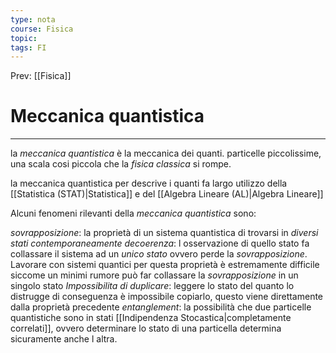 ```yaml
---
type: nota
course: Fisica
topic: 
tags: FI
---
```


Prev: [[Fisica]]

# Meccanica quantistica
---
la _meccanica quantistica_ è la meccanica dei quanti. particelle piccolissime, una scala cosi piccola che la _fisica classica_ si rompe.

la meccanica quantistica per descrive i quanti fa largo utilizzo della [[Statistica (STAT)|Statistica]] e del [[Algebra Lineare (AL)|Algebra Lineare]]

Alcuni fenomeni rilevanti della _meccanica quantistica_ sono:

_sovrapposizione_:
	la proprietà di un sistema quantistica di trovarsi in _diversi stati contemporaneamente_ 
_decoerenza_:
	l osservazione di quello stato fa collassare il sistema ad un _unico stato_ ovvero perde la _sovrapposizione_. Lavorare con sistemi quantici per questa proprietà è estremamente difficile siccome un minimi rumore può far collassare la _sovrapposizione_ in un singolo stato
_Impossibilita di duplicare_:
	leggere lo stato del quanto lo distrugge di conseguenza è impossibile copiarlo, questo viene direttamente dalla proprietà precedente
_entanglement_:
	la possibilità che due particelle quantistiche sono in stati [[Indipendenza Stocastica|completamente correlati]], ovvero determinare lo stato di una particella determina sicuramente anche l altra.
